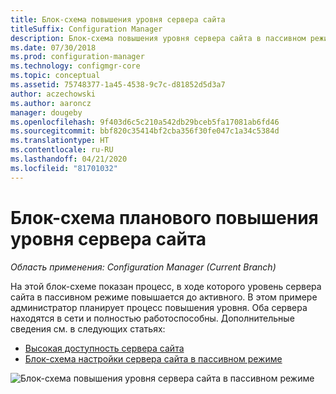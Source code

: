 ```yaml
---
title: Блок-схема повышения уровня сервера сайта
titleSuffix: Configuration Manager
description: Блок-схема повышения уровня сервера сайта в пассивном режиме до активного в Configuration Manager.
ms.date: 07/30/2018
ms.prod: configuration-manager
ms.technology: configmgr-core
ms.topic: conceptual
ms.assetid: 75748377-1a45-4538-9c7c-d81852d5d3a7
author: aczechowski
ms.author: aaroncz
manager: dougeby
ms.openlocfilehash: 9f403d6c5c210a542db29bceb5fa17081ab6fd46
ms.sourcegitcommit: bbf820c35414bf2cba356f30fe047c1a34c5384d
ms.translationtype: HT
ms.contentlocale: ru-RU
ms.lasthandoff: 04/21/2020
ms.locfileid: "81701032"
---
```

# <a name="flowchart---promote-site-server-planned"></a>Блок-схема планового повышения уровня сервера сайта

*Область применения: Configuration Manager (Current Branch)*

На этой блок-схеме показан процесс, в ходе которого уровень сервера сайта в пассивном режиме повышается до активного. В этом примере администратор планирует процесс повышения уровня. Оба сервера находятся в сети и полностью работоспособны. Дополнительные сведения см. в следующих статьях:  
- [Высокая доступность сервера сайта](site-server-high-availability.md)  
- [Блок-схема настройки сервера сайта в пассивном режиме](passive-site-server-flowchart.md)

![Блок-схема повышения уровня сервера сайта в пассивном режиме](media/promote-site-server.png)
